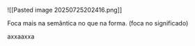 ![[Pasted image 20250725202416.png]]

Foca mais na semântica no que na forma. (foca no significado)

axxaaxxa

